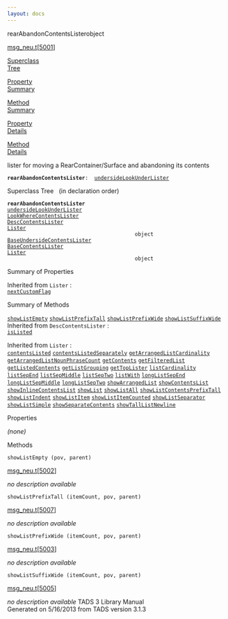 ```yaml
---
layout: docs
---
```

<span class="title">rearAbandonContentsLister</span><span class="type">object</span>

[msg_neu.t](../file/msg_neu.t.html)\[[5001](../source/msg_neu.t.html#5001)\]

[Superclass  
Tree](#_SuperClassTree_)

[Property  
Summary](#_PropSummary_)

[Method  
Summary](#_MethodSummary_)

[Property  
Details](#_Properties_)

[Method  
Details](#_Methods_)



lister for moving a RearContainer/Surface and abandoning its contents

**`rearAbandonContentsLister`**` :   `[`undersideLookUnderLister`](../object/undersideLookUnderLister.html)



<span id="_SuperClassTree_"></span>



<span class="hdln">Superclass Tree</span>   (in declaration order)



**`rearAbandonContentsLister`**  
[`undersideLookUnderLister`](../object/undersideLookUnderLister.html)  
[`LookWhereContentsLister`](../object/LookWhereContentsLister.html)  
[`DescContentsLister`](../object/DescContentsLister.html)  
[`Lister`](../object/Lister.html)  
`                                         object`  
[`BaseUndersideContentsLister`](../object/BaseUndersideContentsLister.html)  
[`BaseContentsLister`](../object/BaseContentsLister.html)  
[`Lister`](../object/Lister.html)  
`                                         object`  
<span id="_PropSummary_"></span>



<span class="hdln">Summary of Properties</span>  




Inherited from `Lister` :  
[`nextCustomFlag`](../object/Lister.html#nextCustomFlag)
<span id="_MethodSummary_"></span>



<span class="hdln">Summary of Methods</span>  



[`showListEmpty`](#showListEmpty) [`showListPrefixTall`](#showListPrefixTall) [`showListPrefixWide`](#showListPrefixWide) [`showListSuffixWide`](#showListSuffixWide)
Inherited from `DescContentsLister` :  
[`isListed`](../object/DescContentsLister.html#isListed)

Inherited from `Lister` :  
[`contentsListed`](../object/Lister.html#contentsListed) [`contentsListedSeparately`](../object/Lister.html#contentsListedSeparately) [`getArrangedListCardinality`](../object/Lister.html#getArrangedListCardinality) [`getArrangedListNounPhraseCount`](../object/Lister.html#getArrangedListNounPhraseCount) [`getContents`](../object/Lister.html#getContents) [`getFilteredList`](../object/Lister.html#getFilteredList) [`getListedContents`](../object/Lister.html#getListedContents) [`getListGrouping`](../object/Lister.html#getListGrouping) [`getTopLister`](../object/Lister.html#getTopLister) [`listCardinality`](../object/Lister.html#listCardinality) [`listSepEnd`](../object/Lister.html#listSepEnd) [`listSepMiddle`](../object/Lister.html#listSepMiddle) [`listSepTwo`](../object/Lister.html#listSepTwo) [`listWith`](../object/Lister.html#listWith) [`longListSepEnd`](../object/Lister.html#longListSepEnd) [`longListSepMiddle`](../object/Lister.html#longListSepMiddle) [`longListSepTwo`](../object/Lister.html#longListSepTwo) [`showArrangedList`](../object/Lister.html#showArrangedList) [`showContentsList`](../object/Lister.html#showContentsList) [`showInlineContentsList`](../object/Lister.html#showInlineContentsList) [`showList`](../object/Lister.html#showList) [`showListAll`](../object/Lister.html#showListAll) [`showListContentsPrefixTall`](../object/Lister.html#showListContentsPrefixTall) [`showListIndent`](../object/Lister.html#showListIndent) [`showListItem`](../object/Lister.html#showListItem) [`showListItemCounted`](../object/Lister.html#showListItemCounted) [`showListSeparator`](../object/Lister.html#showListSeparator) [`showListSimple`](../object/Lister.html#showListSimple) [`showSeparateContents`](../object/Lister.html#showSeparateContents) [`showTallListNewline`](../object/Lister.html#showTallListNewline)
<span id="_Properties_"></span>



<span class="hdln">Properties</span>  



*(none)* <span id="_Methods_"></span>



<span class="hdln">Methods</span>  



<span id="showListEmpty"></span>

`showListEmpty (pov, parent)`

[msg_neu.t](../file/msg_neu.t.html)\[[5002](../source/msg_neu.t.html#5002)\]



*no description available*



<span id="showListPrefixTall"></span>

`showListPrefixTall (itemCount, pov, parent)`

[msg_neu.t](../file/msg_neu.t.html)\[[5007](../source/msg_neu.t.html#5007)\]



*no description available*



<span id="showListPrefixWide"></span>

`showListPrefixWide (itemCount, pov, parent)`

[msg_neu.t](../file/msg_neu.t.html)\[[5003](../source/msg_neu.t.html#5003)\]



*no description available*



<span id="showListSuffixWide"></span>

`showListSuffixWide (itemCount, pov, parent)`

[msg_neu.t](../file/msg_neu.t.html)\[[5005](../source/msg_neu.t.html#5005)\]



*no description available*
TADS 3 Library Manual  
Generated on 5/16/2013 from TADS version 3.1.3


